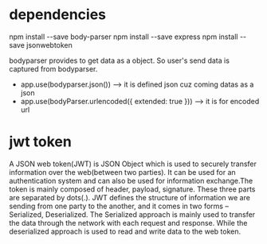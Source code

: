 # dependencies  

npm install --save body-parser
npm install --save express
npm install --save jsonwebtoken  



bodyparser provides to get data as a object. So user's send data is captured from bodyparser.
- app.use(bodyparser.json()) --> it is defined json cuz coming datas as a json 
- app.use(bodyParser.urlencoded({ extended: true })) --> it is for encoded url




# jwt token 

A JSON web token(JWT) is JSON Object which is used to securely transfer information over the web(between two parties). It can be used for an authentication system and can also be used for information exchange.The token is mainly composed of header, payload, signature. These three parts are separated by dots(.). JWT defines the structure of information we are sending from one party to the another, and it comes in two forms – Serialized, Deserialized. The Serialized approach is mainly used to transfer the data through the network with each request and response. While the deserialized approach is used to read and write data to the web token.